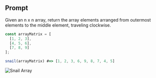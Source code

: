 ## Prompt

Given an n x n array, return the array elements arranged from outermost elements to the middle element, traveling clockwise.

```js
const arrayMatrix = [
  [1, 2, 3],
  [4, 5, 6],
  [7, 8, 9]
];

snail(arrayMatrix) #=> [1, 2, 3, 6, 9, 8, 7, 4, 5]
```

![Snail Array]('https://github.com/turingschool/front-end-keys/blob/master/assets/img/module-4/challenges/js/snail.png?raw=true')